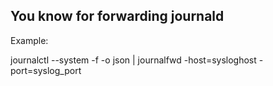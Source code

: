 ## You know for forwarding journald
Example:

journalctl --system -f -o json | journalfwd -host=sysloghost -port=syslog_port